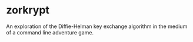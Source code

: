 zorkrypt
========

An exploration of the Diffie-Helman key exchange algorithm in the medium of a command line adventure game.
